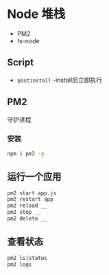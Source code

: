 # Node 堆栈

- PM2
- ts-node



## Script

- `postinstall` -install后立即执行



## PM2

守护进程

### 安装

```bash
npm i pm2 -g
```

## 运行一个应用

```bash
pm2 start app.js
pm2 restart app
pm2 reload __
pm2 stop __
pm2 delete __

```

## 查看状态

```bash
pm2 ls|status
pm2 logs
```

